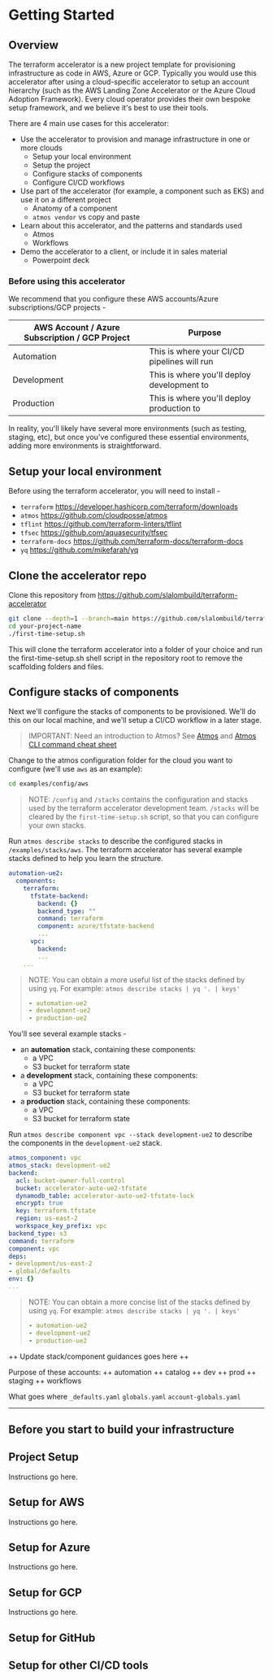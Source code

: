 
# Getting Started

## Overview

The terraform accelerator is a new project template for provisioning infrastructure as code in AWS, Azure or GCP. Typically you would use this accelerator after using a cloud-specific accelerator to setup an account hierarchy (such as the AWS Landing Zone Accelerator or the Azure Cloud Adoption Framework). Every cloud operator provides their own bespoke setup framework, and we believe it's best to use their tools.

There are 4 main use cases for this accelerator:

* Use the accelerator to provision and manage infrastructure in one or more clouds
  * Setup your local environment
  * Setup the project
  * Configure stacks of components
  * Configure CI/CD workflows
* Use part of the accelerator (for example, a component such as EKS) and use it on a different project
  * Anatomy of a component
  * `atmos vendor` vs copy and paste
* Learn about this accelerator, and the patterns and standards used
  * Atmos
  * Workflows
* Demo the accelerator to a client, or include it in sales material
  * Powerpoint deck

### Before using this accelerator

We recommend that you configure these AWS accounts/Azure subscriptions/GCP projects -

| AWS Account / Azure Subscription / GCP Project | Purpose |
| - | - |
| Automation | This is where your CI/CD pipelines will run |
| Development | This is where you'll deploy development to |
| Production | This is where you'll deploy production to |

In reality, you'll likely have several more environments (such as testing, staging, etc), but once you've configured these essential environments, adding more environments is straightforward.

## Setup your local environment

Before using the terraform accelerator, you will need to install -

* `terraform` https://developer.hashicorp.com/terraform/downloads
* `atmos` https://github.com/cloudposse/atmos
* `tflint` https://github.com/terraform-linters/tflint
* `tfsec` https://github.com/aquasecurity/tfsec
* `terraform-docs` https://github.com/terraform-docs/terraform-docs
* `yq` https://github.com/mikefarah/yq

## Clone the accelerator repo

Clone this repository from https://github.com/slalombuild/terraform-accelerator
```bash
git clone --depth=1 --branch=main https://github.com/slalombuild/terraform-accelerator your-project-name
cd your-project-name
./first-time-setup.sh
```
This will clone the terraform accelerator into a folder of your choice and run the first-time-setup.sh shell script in the repository root to remove the scaffolding folders and files.

## Configure stacks of components

Next we'll configure the stacks of components to be provisioned. We'll do this on our local machine, and we'll setup a CI/CD workflow in a later stage.

> IMPORTANT: Need an introduction to Atmos? See [Atmos](/docs/atmos.md) and [Atmos CLI command cheat sheet](https://atmos.tools/cli/cheatsheet)

Change to the atmos configuration folder for the cloud you want to configure (we'll use `aws` as an example):
```bash
cd examples/config/aws
```

> NOTE: `/config` and `/stacks` contains the configuration and stacks used by the terraform accelerator development team. `/stacks` will be cleared by the `first-time-setup.sh` script, so that you can configure your own stacks.

Run `atmos describe stacks` to describe the configured stacks in `/examples/stacks/aws`. The terraform accelerator has several example stacks defined to help you learn the structure.


```yaml
automation-ue2:
  components:
    terraform:
      tfstate-backend:
        backend: {}
        backend_type: ""
        command: terraform
        component: azure/tfstate-backend
        ...
      vpc:
        backend:
        ...
    ...
```

> NOTE: You can obtain a more useful list of the stacks defined by using `yq`. For example: `atmos describe stacks | yq '. | keys'`
> ```yaml
> - automation-ue2
> - development-ue2
> - production-ue2
> ```

You'll see several example stacks -
* an **automation** stack, containing these components:
  * a VPC
  * S3 bucket for terraform state
* a **development** stack, containing these components:
  * a VPC
  * S3 bucket for terraform state
* a **production** stack, containing these components:
  * a VPC
  * S3 bucket for terraform state


Run `atmos describe component vpc --stack development-ue2` to describe the components in the `development-ue2` stack. 

```yaml
atmos_component: vpc
atmos_stack: development-ue2
backend:
  acl: bucket-owner-full-control
  bucket: accelerator-auto-ue2-tfstate
  dynamodb_table: accelerator-auto-ue2-tfstate-lock
  encrypt: true
  key: terraform.tfstate
  region: us-east-2
  workspace_key_prefix: vpc
backend_type: s3
command: terraform
component: vpc
deps:
- development/us-east-2
- global/defaults
env: {}
...
```

> NOTE: You can obtain a more concise list of the stacks defined by using `yq`. For example: `atmos describe stacks | yq '. | keys'`
> ```yaml
> - automation-ue2
> - development-ue2
> - production-ue2
> ```


 ++ Update stack/component guidances goes here ++

Purpose of these accounts:
 ++ automation
 ++ catalog
 ++ dev
 ++ prod
 ++ staging
 ++ workflows

What goes where
`_defaults.yaml`
`globals.yaml`
`account-globals.yaml`


---


## Before you start to build your infrastructure


## Project Setup

Instructions go here.

## Setup for AWS

Instructions go here.

## Setup for Azure

Instructions go here.

## Setup for GCP

Instructions go here.

## Setup for GitHub

## Setup for other CI/CD tools


